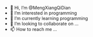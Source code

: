 - 👋 Hi, I’m @MengXiangQiDian
- 👀 I’m interested in programming
- 🌱 I’m currently learning programming
- 💞️ I’m looking to collaborate on ...
- 📫 How to reach me ...

<!---
MengXiangQiDian/MengXiangQiDian is a ✨ special ✨ repository because its `README.md` (this file) appears on your GitHub profile.
You can click the Preview link to take a look at your changes.
--->
